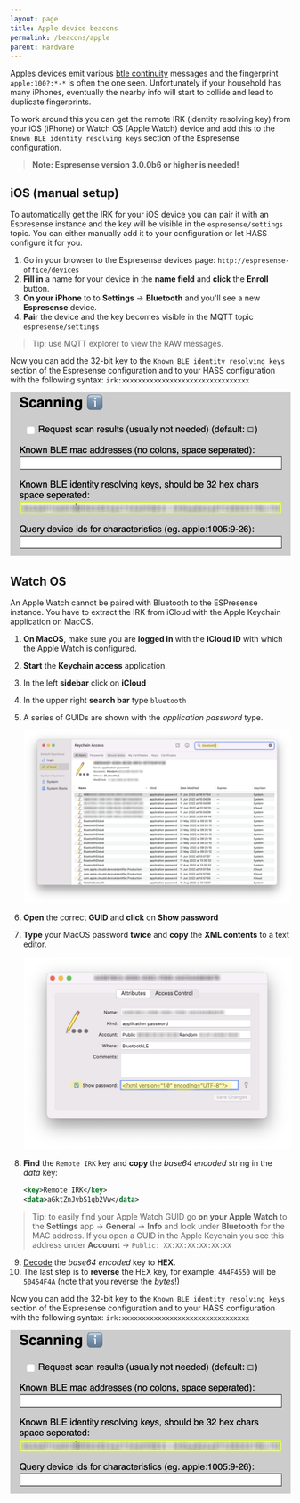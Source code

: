 ```yaml
---
layout: page
title: Apple device beacons
permalink: /beacons/apple
parent: Hardware
---
```


Apples devices emit various [btle continuity](https://github.com/furiousMAC/continuity) messages and the fingerprint `apple:100?:*-*` is often the one seen. Unfortunately if your household has many iPhones, eventually the nearby info will start to collide and lead to duplicate fingerprints.

To work around this you can get the remote IRK (identity resolving key) from your iOS (iPhone) or Watch OS (Apple Watch) device and add this to the `Known BLE identity resolving keys` section of the Espresense configuration.

> **Note: Espresense version 3.0.0b6 or higher is needed!**

## iOS (manual setup)

To automatically get the IRK for your iOS device you can pair it with an Espresense instance and the key will be visible in the `espresense/settings` topic. You can either manually add it to your configuration or let HASS configure it for you.

1. Go in your browser to the Espresense devices page: `http://espresense-office/devices`
2. **Fill in** a name for your device in the **name field** and **click** the **Enroll** button.
3. **On your iPhone** to to **Settings** -> **Bluetooth** and you'll see a new **Espresense** device.
4. **Pair** the device and the key becomes visible in the MQTT topic `espresense/settings`

> Tip: use MQTT explorer to view the RAW messages.

Now you can add the 32-bit key to the `Known BLE identity resolving keys` section of the Espresense configuration and to your HASS configuration with the following syntax: `irk:xxxxxxxxxxxxxxxxxxxxxxxxxxxxxxxx`

![ble-irk](../images/known_ble_irk.png)

## Watch OS

An Apple Watch cannot be paired with Bluetooth to the ESPresense instance. You have to extract the IRK from iCloud with the Apple Keychain application on MacOS.

1. **On MacOS**, make sure you are **logged in** with the **iCloud ID** with which the Apple Watch is configured.
2. **Start** the **Keychain access** application.
3. In the left **sidebar** click on **iCloud**
4. In the upper right **search bar** type `bluetooth`
5. A series of GUIDs are shown with the *application password* type.
   
    ![keychain-icloud](../images/keychain_icloud.png)

1. **Open** the correct **GUID** and **click** on **Show password**
2. **Type** your MacOS password **twice** and **copy** the **XML contents** to a text editor.

    ![keychain-password](../images/keychain_password.png)

3. **Find** the `Remote IRK` key and **copy** the *base64 encoded* string in the *data* key:

    ```xml
    <key>Remote IRK</key>
    <data>aGktZnJvbS1qb2Vw</data>
    ```

> Tip: to easily find your Apple Watch GUID go **on your Apple Watch** to the **Settings** app -> **General** -> **Info** and look under **Bluetooth** for the MAC address. If you open a GUID in the Apple Keychain you see this address under **Account** -> `Public: XX:XX:XX:XX:XX:XX`

9. [Decode](https://base64.guru/converter/decode/hex) the *base64 encoded* key to **HEX**.
10. The last step is to **reverse** the HEX key, for example: `4A4F4550` will be `50454F4A` (note that you reverse the *bytes*!)
    
Now you can add the 32-bit key to the `Known BLE identity resolving keys` section of the Espresense configuration and to your HASS configuration with the following syntax: `irk:xxxxxxxxxxxxxxxxxxxxxxxxxxxxxxxx`

![ble-irk](../images/known_ble_irk.png)